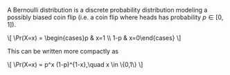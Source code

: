 A Bernoulli distribution is a discrete probability distribution modeling a possibly biased coin flip (i.e. a coin flip where heads has probability $p \in [0,1]$).

\\[
\Pr(X=x) = \begin{cases}p & x=1 \\\  1-p & x=0\end{cases}
\\]

This can be written more compactly as

\\[
\Pr(X=x) = p^x (1-p)^{1-x},\quad x \in \\{0,1\\}
\\]
